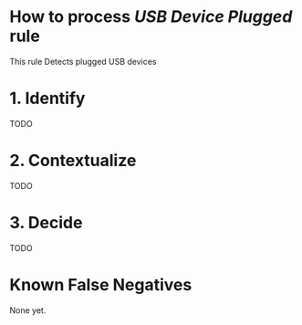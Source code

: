 # How to process *USB Device Plugged* rule
This rule Detects plugged USB devices

# 1. Identify
TODO

# 2. Contextualize
TODO

# 3. Decide
TODO

# Known False Negatives
None yet.
